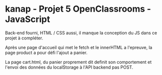 # kanap - Projet 5 OpenClassrooms - JavaScript

Back-end fourni, HTML / CSS aussi, il manque la conception du JS dans ce projet à compléter.

Après une page d'accueil qui met le fetch et le innerHTML a l'epreuve, la page product a pour défi l'ajout a panier.

La page cart.html, du panier proprement dit definit son comportement et l'envoi des données du localStorage à l'API backend pas POST.
